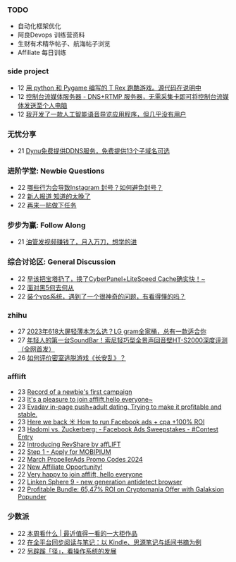 ### TODO
-  自动化框架优化
-  阿良Devops 训练营资料
-  生财有术精华帖子、航海帖子浏览
-  Affiliate 每日训练

### side project
<!-- sideproject:START -->
-  12 [用 python 和 Pygame 编写的 T Rex 跑酷游戏。源代码在说明中](https://www.youtube.com/watch?v=pZySIXSelCA)
-  12 [控制台流媒体服务器 - DNS+RTMP 服务器，无需采集卡即可将控制台流媒体发送至个人电脑](https://github.com/Aioros/console-streaming-server)
-  12 [我开发了一款人工智能语音导览应用程序，但几乎没有用户](https://www.reddit.com/r/SideProject/comments/18gpp0e/ive_built_an_ai_audio_tour_app_but_have_almost_no/)<!-- sideproject:END -->


### 无忧分享
<!-- ruyo:START -->
-  21 [Dynu免费提供DDNS服务，免费提供13个子域名可选](https://51.ruyo.net/18625.html)<!-- ruyo:END -->

### 进阶学堂: Newbie Questions
<!-- advertcn1:START -->
-  22 [哪些行为会导致Instagram 封号？如何避免封号？](https://www.advertcn.com/thread-114418-1-1.html)
-  22 [新人报道 知道的太晚了](https://www.advertcn.com/thread-114413-1-1.html)
-  22 [再来一贴做下任务](https://www.advertcn.com/thread-114412-1-1.html)<!-- advertcn1:END -->

### 步步为赢: Follow Along
<!-- advertcn2:START -->
-  21 [油管发视频赚钱了，月入万刀，想学的进](https://www.advertcn.com/thread-114401-1-1.html)<!-- advertcn2:END -->

### 综合讨论区: General Discussion
<!-- advertcn3:START -->
-  22 [早该把宝塔扔了，换了CyberPanel+LiteSpeed Cache确实快！~](https://www.advertcn.com/thread-114427-1-1.html)
-  22 [面对黑5何去何从](https://www.advertcn.com/thread-114416-1-1.html)
-  22 [装个vps系统，遇到了一个很神奇的问题，有看得懂的吗？](https://www.advertcn.com/thread-114414-1-1.html)<!-- advertcn3:END -->


### zhihu
<!-- zhihu:START -->
-  27 [2023年618大屏轻薄本怎么选？LG gram全家桶，总有一款适合你](http://zhuanlan.zhihu.com/p/632641888?utm_campaign=rss&utm_medium=rss&utm_source=rss&utm_content=title)
-  27 [年轻人的第一台SoundBar！索尼轻巧型全景声回音壁HT-S2000深度评测（全网首发）](http://zhuanlan.zhihu.com/p/630990296?utm_campaign=rss&utm_medium=rss&utm_source=rss&utm_content=title)
-  26 [如何评价密室逃脱游戏《长安乱》？](http://www.zhihu.com/question/563950552/answer/3045961312?utm_campaign=rss&utm_medium=rss&utm_source=rss&utm_content=title)<!-- zhihu:END -->

### afflift
<!-- afflift:START -->
-  23 [Record of a newbie&#39;s first campaign](https://afflift.com/f/threads/record-of-a-newbies-first-campaign.12826/)
-  23 [It&#39;s a pleasure to join afflift,hello everyone~](https://afflift.com/f/threads/its-a-pleasure-to-join-afflift-hello-everyone.12821/)
-  23 [Evadav in-page push+adult dating. Trying to make it profitable and stable.](https://afflift.com/f/threads/evadav-in-page-push-adult-dating-trying-to-make-it-profitable-and-stable.12823/)
-  23 [Here we back ☀️ How to run Facebook ads + cpa +100% ROI](https://afflift.com/f/threads/here-we-back-%E2%98%80%EF%B8%8F-how-to-run-facebook-ads-cpa-100-roi.12146/)
-  23 [Hadomi vs. Zuckerberg: - Facebook Ads Sweepstakes - #Contest Entry](https://afflift.com/f/threads/hadomi-vs-zuckerberg-facebook-ads-sweepstakes-contest-entry.12846/)
-  22 [Introducing RevShare by affLIFT](https://afflift.com/f/threads/introducing-revshare-by-afflift.11814/)
-  22 [Step 1 - Apply for MOBIPIUM](https://afflift.com/f/threads/step-1-apply-for-mobipium.2938/)
-  22 [March PropellerAds Promo Codes 2024](https://afflift.com/f/threads/march-propellerads-promo-codes-2024.12746/)
-  22 [New Affiliate Opportunity!](https://afflift.com/f/threads/new-affiliate-opportunity.12002/)
-  22 [Very happy to join afflift, hello everyone](https://afflift.com/f/threads/very-happy-to-join-afflift-hello-everyone.12825/)
-  22 [Linken Sphere 9 - new generation antidetect browser](https://afflift.com/f/threads/linken-sphere-9-new-generation-antidetect-browser.12681/)
-  22 [Profitable Bundle: 65,47% ROI on Cryptomania Offer with Galaksion Popunder](https://afflift.com/f/threads/profitable-bundle-65-47-roi-on-cryptomania-offer-with-galaksion-popunder.12852/)<!-- afflift:END -->

### 少数派
<!-- sspai:START -->
-  22 [本周看什么 | 最近值得一看的一大柜作品](https://sspai.com/post/87471)
-  22 [在全平台同步阅读与笔记：以 Kindle、思源笔记与纸间书摘为例](https://sspai.com/post/87401)
-  22 [另辟蹊「径」，看操作系统的发展](https://sspai.com/post/86642)<!-- sspai:END -->
